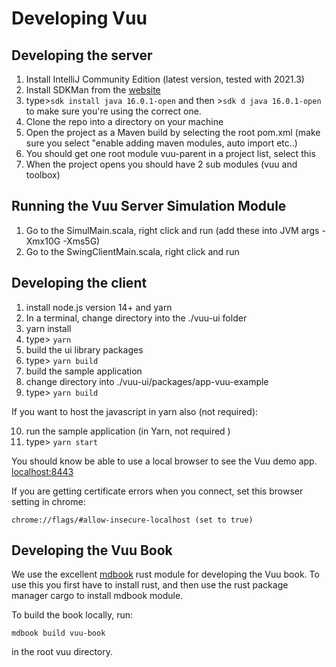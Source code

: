 # Developing Vuu

## Developing the server

1) Install IntelliJ Community Edition (latest version, tested with 2021.3)
2) Install SDKMan from the [website](https://sdkman.io/)
3) type>```sdk install java 16.0.1-open``` and then >```sdk d java 16.0.1-open``` to make sure you're using the correct one.
4) Clone the repo into a directory on your machine
5) Open the project as a Maven build by selecting the root pom.xml (make sure you select "enable adding maven modules, auto import etc..)
6) You should get one root module vuu-parent in a project list, select this
7) When the project opens you should have 2 sub modules (vuu and toolbox) 

## Running the Vuu Server Simulation Module

1) Go to the SimulMain.scala, right click and run (add these into JVM args -Xmx10G -Xms5G)
2) Go to the SwingClientMain.scala, right click and run

## Developing the client

1) install node.js version 14+ and yarn
2) In a terminal, change directory into the ./vuu-ui folder
3) yarn install
4) type> ```yarn```
5) build the ui library packages
6) type> ```yarn build```
7) build the sample application
8) change directory into ./vuu-ui/packages/app-vuu-example
9) type> ```yarn build```

If you want to host the javascript in yarn also (not required): 

10) run the sample application (in Yarn, not required ) 
11) type> ```yarn start```

You should know be able to use a local browser to see the Vuu demo app. [localhost:8443](https://localhost:8443/index.html) 

If you are getting certificate errors when you connect, set this browser setting in chrome: 

```
chrome://flags/#allow-insecure-localhost (set to true)
```

## Developing the Vuu Book

We use the excellent [mdbook](https://github.com/rust-lang/mdBook) rust module for developing the Vuu book. To use this you first have to install rust, and 
then use the rust package manager cargo to install mdbook module. 

To build the book locally, run: 

```
mdbook build vuu-book
```

in the root vuu directory. 